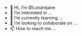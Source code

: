 - 👋 Hi, I’m @Lunarejane
- 👀 I’m interested in ...
- 🌱 I’m currently learning ...
- 💞️ I’m looking to collaborate on ...
- 📫 How to reach me ...

<!---
Lunarejane/Lunarejane is a ✨ special ✨ repository because its `README.md` (this file) appears on your GitHub profile.
You can click the Preview link to take a look at your changes.
--->
